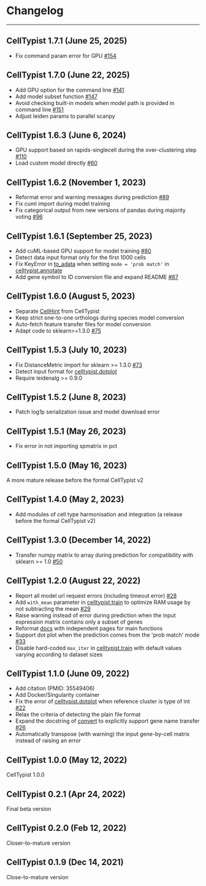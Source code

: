 # Changelog
*********************************
## CellTypist 1.7.1 (June 25, 2025)
- Fix command param error for GPU [#154](https://github.com/Teichlab/celltypist/issues/154)
## CellTypist 1.7.0 (June 22, 2025)
- Add GPU option for the command line [#141](https://github.com/Teichlab/celltypist/issues/141)
- Add model subset function [#147](https://github.com/Teichlab/celltypist/issues/147)
- Avoid checking built-in models when model path is provided in command line [#151](https://github.com/Teichlab/celltypist/issues/151)
- Adjust leiden params to parallel scanpy
## CellTypist 1.6.3 (June 6, 2024)
- GPU support based on rapids-singlecell during the over-clustering step [#110](https://github.com/Teichlab/celltypist/issues/110)
- Load custom model directly [#60](https://github.com/Teichlab/celltypist/issues/60)
## CellTypist 1.6.2 (November 1, 2023)
- Reformat error and warning messages during prediction [#89](https://github.com/Teichlab/celltypist/issues/89)
- Fix cuml import during model training
- Fix categorical output from new versions of pandas during majority voting [#96](https://github.com/Teichlab/celltypist/issues/96)
## CellTypist 1.6.1 (September 25, 2023)
- Add cuML-based GPU support for model training [#80](https://github.com/Teichlab/celltypist/pull/80)
- Detect data input format only for the first 1000 cells
- Fix KeyError in [to_adata](https://celltypist.readthedocs.io/en/latest/celltypist.classifier.AnnotationResult.html#celltypist.classifier.AnnotationResult.to_adata) when setting `mode = 'prob match'` in [celltypist.annotate](https://celltypist.readthedocs.io/en/latest/celltypist.annotate.html)
- Add gene symbol to ID conversion file and expand README [#87](https://github.com/Teichlab/celltypist/issues/87)
## CellTypist 1.6.0 (August 5, 2023)
- Separate [CellHint](https://github.com/Teichlab/cellhint) from CellTypist
- Keep strict one-to-one orthologs during species model conversion
- Auto-fetch feature transfer files for model conversion
- Adapt code to sklearn>=1.3.0 [#75](https://github.com/Teichlab/celltypist/issues/75)
## CellTypist 1.5.3 (July 10, 2023)
- Fix DistanceMetric import for sklearn >= 1.3.0 [#73](https://github.com/Teichlab/celltypist/issues/73)
- Detect input format for [celltypist.dotplot](https://celltypist.readthedocs.io/en/latest/celltypist.dotplot.html)
- Require leidenalg >= 0.9.0
## CellTypist 1.5.2 (June 8, 2023)
- Patch log1p serialization issue and model download error
## CellTypist 1.5.1 (May 26, 2023)
- Fix error in not importing spmatrix in pct
## CellTypist 1.5.0 (May 16, 2023)
A more mature release before the formal CellTypist v2
## CellTypist 1.4.0 (May 2, 2023)
- Add modules of cell type harmonisation and integration (a release before the formal CellTypist v2)
## CellTypist 1.3.0 (December 14, 2022)
- Transfer numpy matrix to array during prediction for compatibility with sklearn >= 1.0 [#50](https://github.com/Teichlab/celltypist/issues/50)
## CellTypist 1.2.0 (August 22, 2022)
- Report all model url request errors (including timeout error) [#28](https://github.com/Teichlab/celltypist/issues/28)
- Add `with_mean` parameter in [celltypist.train](https://celltypist.readthedocs.io/en/latest/celltypist.train.html) to optimize RAM usage by not subtracting the mean [#29](https://github.com/Teichlab/celltypist/issues/29)
- Raise warning instead of error during prediction when the input expression matrix contains only a subset of genes
- Reformat [docs](https://celltypist.readthedocs.io/en/latest/?badge=latest#) with independent pages for main functions
- Support dot plot when the prediction comes from the 'prob match' mode [#33](https://github.com/Teichlab/celltypist/issues/33)
- Disable hard-coded `max_iter` in [celltypist.train](https://celltypist.readthedocs.io/en/latest/celltypist.train.html) with default values varying according to dataset sizes
## CellTypist 1.1.0 (June 09, 2022)
- Add citation (PMID: 35549406)
- Add Docker/Singularity container
- Fix the error of [celltypist.dotplot](https://celltypist.readthedocs.io/en/latest/celltypist.dotplot.html) when reference cluster is type of int [#22](https://github.com/Teichlab/celltypist/issues/22)
- Relax the criteria of detecting the plain file format
- Expand the docstring of [convert](https://celltypist.readthedocs.io/en/latest/celltypist.models.Model.html#celltypist.models.Model.convert) to explicitly support gene name transfer [#26](https://github.com/Teichlab/celltypist/issues/26)
- Automatically transpose (with warning) the input gene-by-cell matrix instead of raising an error
## CellTypist 1.0.0 (May 12, 2022)
CellTypist 1.0.0
## CellTypist 0.2.1 (Apr 24, 2022)
Final beta version
## CellTypist 0.2.0 (Feb 12, 2022)
Closer-to-mature version
## CellTypist 0.1.9 (Dec 14, 2021)
Close-to-mature version

